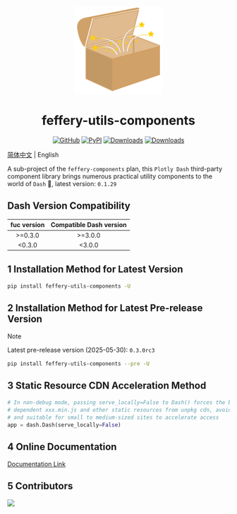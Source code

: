 <p align="center">
	<img src="./fuc-logo.svg" height=200></img>
</p>
<h1 align="center">feffery-utils-components</h1>
<div align="center">

[![GitHub](https://img.shields.io/github/license/plotly/dash.svg?color=dark-green)](https://github.com/plotly/dash/blob/master/LICENSE)
[![PyPI](https://img.shields.io/pypi/v/feffery-utils-components.svg?color=dark-green)](https://pypi.org/project/feffery-utils-components/)
[![Downloads](https://pepy.tech/badge/feffery-utils-components)](https://pepy.tech/project/feffery-utils-components)
[![Downloads](https://pepy.tech/badge/feffery-utils-components/month)](https://pepy.tech/project/feffery-utils-components)

</div>

[简体中文](./README.md) | English

A sub-project of the `feffery-components` plan, this `Plotly Dash` third-party component library brings numerous practical utility components to the world of `Dash` 🥳, latest version: `0.1.29`

## Dash Version Compatibility

| fuc version | Compatible Dash version |
| :-----: | :----------: |
| >=0.3.0 |   >=3.0.0    |
| <0.3.0  |    <3.0.0    |

## 1 Installation Method for Latest Version

```bash
pip install feffery-utils-components -U
```

## 2 Installation Method for Latest Pre-release Version

> [!NOTE]  
> Latest pre-release version (2025-05-30): `0.3.0rc3`

```bash
pip install feffery-utils-components --pre -U
```

## 3 Static Resource CDN Acceleration Method

```Python
# In non-debug mode, passing serve_locally=False to Dash() forces the browser to load
# dependent xxx.min.js and other static resources from unpkg cdn, avoiding server bandwidth usage
# and suitable for small to medium-sized sites to accelerate access
app = dash.Dash(serve_locally=False)
```

## 4 Online Documentation

<a href='http://fuc.feffery.tech/' target='_blank'>Documentation Link</a>

## 5 Contributors

<a href = "https://github.com/CNFeffery/feffery-utils-components/graphs/contributors">
  <img src = "https://contrib.rocks/image?repo=CNFeffery/feffery-utils-components"/>
</a>